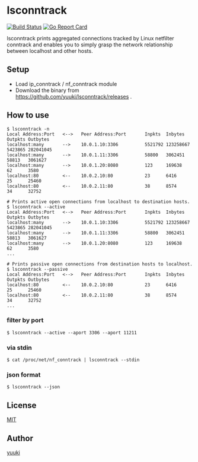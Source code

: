 # lsconntrack

[![Build Status](https://travis-ci.org/yuuki/lsconntrack.png?branch=master)][travis]
[![Go Report Card](https://goreportcard.com/badge/github.com/yuuki/lsconntrack)][goreportcard]

[license]: https://github.com/yuuki/lsconntrack/blob/master/LICENSE
[travis]: https://travis-ci.org/yuuki/lsconntrack
[goreportcard]: (https://goreportcard.com/report/github.com/yuuki/lsconntrack)

lsconntrack prints aggregated connections tracked by Linux netfilter conntrack and enables you to simply grasp the network relationship between localhost and other hosts.

## Setup

- Load ip_conntrack / nf_conntrack module
- Download the binary from https://github.com/yuuki/lsconntrack/releases .

## How to use

```shell
$ lsconntrack -n
Local Address:Port	 <--> 	Peer Address:Port 		Inpkts 	Inbytes     Outpkts Outbytes
localhost:many       -->    10.0.1.10:3306		    5521792 123258667	5423865 282041045
localhost:many       -->    10.0.1.11:3306		    58800   3062451	    58813   3061627
localhost:many       -->    10.0.1.20:8080		    123     169638	    62      3580
localhost:80         <--    10.0.2.10:80			23	    6416	    25	    25460
localhost:80         <--    10.0.2.11:80			38	    8574	    34	    32752
```

```shell
# Prints active open connections from localhost to destination hosts.
$ lsconntrack --active
Local Address:Port	 <--> 	Peer Address:Port 		Inpkts 	Inbytes     Outpkts Outbytes
localhost:many       -->    10.0.1.10:3306		    5521792 123258667	5423865 282041045
localhost:many       -->    10.0.1.11:3306		    58800   3062451	    58813   3061627
localhost:many       -->    10.0.1.20:8080		    123     169638	    62      3580
...
```

```shell
# Prints passive open connections from destination hosts to localhost.
$ lsconntrack --passive
Local Address:Port	 <--> 	Peer Address:Port 		Inpkts 	Inbytes     Outpkts Outbytes
localhost:80         <--    10.0.2.10:80			23	    6416	    25	    25460
localhost:80         <--    10.0.2.11:80			38	    8574	    34	    32752
...
```

### filter by port

```shell
$ lsconntrack --active --aport 3306 --aport 11211
```

### via stdin

```shell
$ cat /proc/net/nf_conntrack | lsconntrack --stdin
```

### json format

```shell
$ lsconntrack --json
```

## License

[MIT][license]

## Author

[yuuki](https://github.com/y_uuki)
